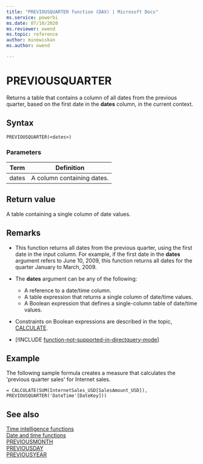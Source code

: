 ```yaml
---
title: "PREVIOUSQUARTER function (DAX) | Microsoft Docs"
ms.service: powerbi 
ms.date: 07/10/2020
ms.reviewer: owend
ms.topic: reference
author: minewiskan
ms.author: owend

---
```

# PREVIOUSQUARTER

Returns a table that contains a column of all dates from the previous quarter, based on the first date in the **dates** column, in the current context.  
  
## Syntax  
  
```dax
PREVIOUSQUARTER(<dates>)  
```
  
### Parameters  
  
|Term|Definition|  
|--------|--------------|  
|dates|A column containing dates.|  
  
## Return value

A table containing a single column of date values.  
  
## Remarks

- This function returns all dates from the previous quarter, using the first date in the input column. For example, if the first date in the **dates** argument refers to June 10, 2009,  this function returns all dates for the quarter January to March, 2009.  
  
- The **dates** argument can be any of the following:  
  - A reference to a date/time column.  
  - A table expression that returns a single column of date/time values.  
  - A Boolean expression that defines a single-column table of date/time values.  
  
- Constraints on Boolean expressions are described in the topic, [CALCULATE](calculate-function-dax.md).  
  
- [!INCLUDE [function-not-supported-in-directquery-mode](includes/function-not-supported-in-directquery-mode.md)]
  
## Example

The following sample formula creates a measure that calculates the 'previous quarter sales' for Internet sales.  
  
```dax
= CALCULATE(SUM(InternetSales_USD[SalesAmount_USD]), PREVIOUSQUARTER('DateTime'[DateKey]))  
```
  
## See also

[Time intelligence functions](time-intelligence-functions-dax.md)  
[Date and time functions](date-and-time-functions-dax.md)  
[PREVIOUSMONTH](previousmonth-function-dax.md)  
[PREVIOUSDAY](previousday-function-dax.md)  
[PREVIOUSYEAR](previousyear-function-dax.md)